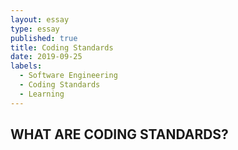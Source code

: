 ```yaml
---
layout: essay
type: essay
published: true
title: Coding Standards
date: 2019-09-25
labels:
  - Software Engineering
  - Coding Standards
  - Learning
---
```

## **WHAT ARE CODING STANDARDS?**
